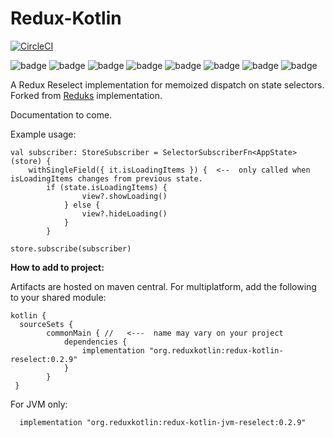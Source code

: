 # Redux-Kotlin

[![CircleCI](https://circleci.com/gh/reduxkotlin/redux-kotlin-thunk.svg?style=svg)](https://circleci.com/gh/reduxkotlin/redux-kotlin-thunk)


![badge][badge-android]
![badge][badge-native]
![badge][badge-js]
![badge][badge-jvm]
![badge][badge-linux]
![badge][badge-windows]
![badge][badge-mac]
![badge][badge-wasm]

A Redux Reselect implementation for memoized dispatch on state selectors.  Forked from [Reduks](https://github.com/beyondeye/Reduks) implementation.

Documentation to come.

Example usage:

```
val subscriber: StoreSubscriber = SelectorSubscriberFn<AppState>(store) {
    withSingleField({ it.isLoadingItems }) {  <--  only called when isLoadingItems changes from previous state.
        if (state.isLoadingItems) {
                view?.showLoading()
            } else {
                view?.hideLoading()
            }
        }

store.subscribe(subscriber)

```

__How to add to project:__

Artifacts are hosted on maven central.  For multiplatform, add the following to your shared module:

```
kotlin {
  sourceSets {
        commonMain { //   <---  name may vary on your project
            dependencies {
                implementation "org.reduxkotlin:redux-kotlin-reselect:0.2.9"
            }
        }
 }
```

For JVM only:
```
  implementation "org.reduxkotlin:redux-kotlin-jvm-reselect:0.2.9"
```

[badge-android]: http://img.shields.io/badge/platform-android-brightgreen.svg?style=flat
[badge-native]: http://img.shields.io/badge/platform-native-lightgrey.svg?style=flat	
[badge-native]: http://img.shields.io/badge/platform-native-lightgrey.svg?style=flat
[badge-js]: http://img.shields.io/badge/platform-js-yellow.svg?style=flat
[badge-js]: http://img.shields.io/badge/platform-js-yellow.svg?style=flat
[badge-jvm]: http://img.shields.io/badge/platform-jvm-orange.svg?style=flat
[badge-jvm]: http://img.shields.io/badge/platform-jvm-orange.svg?style=flat
[badge-linux]: http://img.shields.io/badge/platform-linux-important.svg?style=flat
[badge-linux]: http://img.shields.io/badge/platform-linux-important.svg?style=flat 
[badge-windows]: http://img.shields.io/badge/platform-windows-informational.svg?style=flat
[badge-windows]: http://img.shields.io/badge/platform-windows-informational.svg?style=flat
[badge-mac]: http://img.shields.io/badge/platform-macos-lightgrey.svg?style=flat
[badge-mac]: http://img.shields.io/badge/platform-macos-lightgrey.svg?style=flat
[badge-wasm]: https://img.shields.io/badge/platform-wasm-darkblue.svg?style=flat

